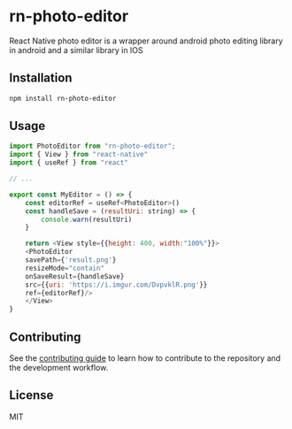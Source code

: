 # rn-photo-editor

React Native photo editor is a wrapper around android photo editing library in android and a similar library in IOS

## Installation

```sh
npm install rn-photo-editor
```

## Usage

```js
import PhotoEditor from "rn-photo-editor";
import { View } from "react-native"
import { useRef } from "react"

// ...

export const MyEditor = () => {
    const editorRef = useRef<PhotoEditor>()
    const handleSave = (resultUri: string) => {
        console.warn(resultUri)
    }

    return <View style={{height: 400, width:"100%"}}>
    <PhotoEditor 
    savePath={'result.png'} 
    resizeMode="contain" 
    onSaveResult={handleSave}
    src={{uri: 'https://i.imgur.com/DvpvklR.png'}} 
    ref={editorRef}/>
    </View>
}
```

## Contributing

See the [contributing guide](CONTRIBUTING.md) to learn how to contribute to the repository and the development workflow.

## License

MIT
